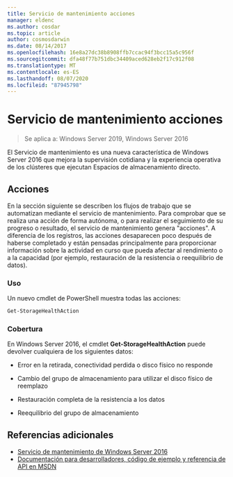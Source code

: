 ```yaml
---
title: Servicio de mantenimiento acciones
manager: eldenc
ms.author: cosdar
ms.topic: article
author: cosmosdarwin
ms.date: 08/14/2017
ms.openlocfilehash: 16e8a27dc38b8908ffb7ccac94f3bcc15a5c956f
ms.sourcegitcommit: dfa48f77b751dbc34409aced628eb2f17c912f08
ms.translationtype: MT
ms.contentlocale: es-ES
ms.lasthandoff: 08/07/2020
ms.locfileid: "87945798"
---
```

# <a name="health-service-actions"></a>Servicio de mantenimiento acciones

> Se aplica a: Windows Server 2019, Windows Server 2016

El Servicio de mantenimiento es una nueva característica de Windows Server 2016 que mejora la supervisión cotidiana y la experiencia operativa de los clústeres que ejecutan Espacios de almacenamiento directo.

## <a name="actions"></a>Acciones

En la sección siguiente se describen los flujos de trabajo que se automatizan mediante el servicio de mantenimiento. Para comprobar que se realiza una acción de forma autónoma, o para realizar el seguimiento de su progreso o resultado, el servicio de mantenimiento genera "acciones". A diferencia de los registros, las acciones desaparecen poco después de haberse completado y están pensadas principalmente para proporcionar información sobre la actividad en curso que pueda afectar al rendimiento o a la capacidad (por ejemplo, restauración de la resistencia o reequilibrio de datos).

### <a name="usage"></a>Uso

Un nuevo cmdlet de PowerShell muestra todas las acciones:

```PowerShell
Get-StorageHealthAction
```

### <a name="coverage"></a>Cobertura

En Windows Server 2016, el cmdlet **Get-StorageHealthAction** puede devolver cualquiera de los siguientes datos:

-   Error en la retirada, conectividad perdida o disco físico no responde

-   Cambio del grupo de almacenamiento para utilizar el disco físico de reemplazo

-   Restauración completa de la resistencia a los datos

-   Reequilibrio del grupo de almacenamiento

## <a name="additional-references"></a>Referencias adicionales

- [Servicio de mantenimiento de Windows Server 2016](health-service-overview.md)
- [Documentación para desarrolladores, código de ejemplo y referencia de API en MSDN](https://msdn.microsoft.com/windowshealthservice)
